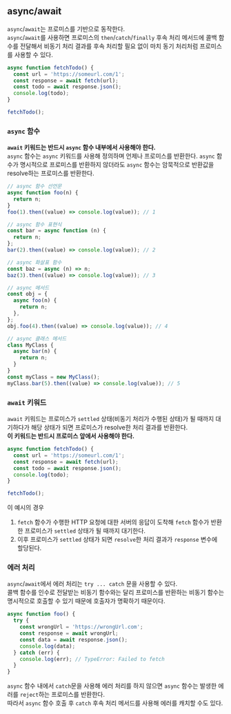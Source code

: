 ## async/await

`async`/`await`는 프로미스를 기반으로 동작한다.  
`async`/`await`를 사용하면 프로미스의 `then`/`catch`/`finally` 후속 처리 메서드에 콜백 함수를 전달해서 비동기 처리 결과를 후속 처리할 필요 없이 마치 동기 처리처럼 프로미스를 사용할 수 있다.

```javascript
async function fetchTodo() {
  const url = 'https://someurl.com/1';
  const response = await fetch(url);
  const todo = await response.json();
  console.log(todo);
}

fetchTodo();
```

### `async` 함수

**`await` 키워드는 반드시 `async` 함수 내부에서 사용해야 한다.**  
`async` 함수는 `async` 키워드를 사용해 정의하며 언제나 프로미스를 반환한다.
`async` 함수가 명시적으로 프로미스를 반환하지 않더라도 `async` 함수는 암묵적으로 반환값을 resolve하는 프로미스를 반환한다.

```javascript
// async 함수 선언문
async function foo(n) {
  return n;
}
foo(1).then((value) => console.log(value)); // 1

// async 함수 표현식
const bar = async function (n) {
  return n;
};
bar(2).then((value) => console.log(value)); // 2

// async 화살표 함수
const baz = async (n) => n;
baz(3).then((value) => console.log(value)); // 3

// async 메서드
const obj = {
  async foo(n) {
    return n;
  },
};
obj.foo(4).then((value) => console.log(value)); // 4

// async 클래스 메서드
class MyClass {
  async bar(n) {
    return n;
  }
}
const myClass = new MyClass();
myClass.bar(5).then((value) => console.log(value)); // 5
```

### `await` 키워드

`await` 키워드는 프로미스가 `settled` 상태(비동기 처리가 수행된 상태)가 될 때까지 대기하다가 해당 상태가 되면 프로미스가 resolve한 처리 결과를 반환한다.  
**이 키워드는 반드시 프로미스 앞에서 사용해야 한다.**

```javascript
async function fetchTodo() {
  const url = 'https://someurl.com/1';
  const response = await fetch(url);
  const todo = await response.json();
  console.log(todo);
}

fetchTodo();
```

이 예시의 경우

1. `fetch` 함수가 수행한 HTTP 요청에 대한 서버의 응답이 도착해 `fetch` 함수가 반환한 프로미스가 `settled` 상태가 될 때까지 대기한다.
2. 이후 프로미스가 `settled` 상태가 되면 `resolve`한 처리 결과가 `response` 변수에 할당된다.

### 에러 처리

`async`/`await`에서 에러 처리는 `try ... catch` 문을 사용할 수 있다.  
콜백 함수를 인수로 전달받는 비동기 함수와는 달리 프로미스를 반환하는 비동기 함수는 명시적으로 호출할 수 있기 때문에 호출자가 명확하기 때문이다.

```javascript
async function foo() {
  try {
    const wrongUrl = 'https://wrongUrl.com';
    const response = await wrongUrl;
    const data = await response.json();
    console.log(data);
  } catch (err) {
    console.log(err); // TypeError: Failed to fetch
  }
}
```

`async` 함수 내에서 `catch`문을 사용해 에러 처리를 하지 않으면 `async` 함수는 발생한 에러를 `reject`하는 프로미스를 반환한다.  
따라서 `async` 함수 호출 후 `catch` 후속 처리 메서드를 사용해 에러를 캐치할 수도 있다.
